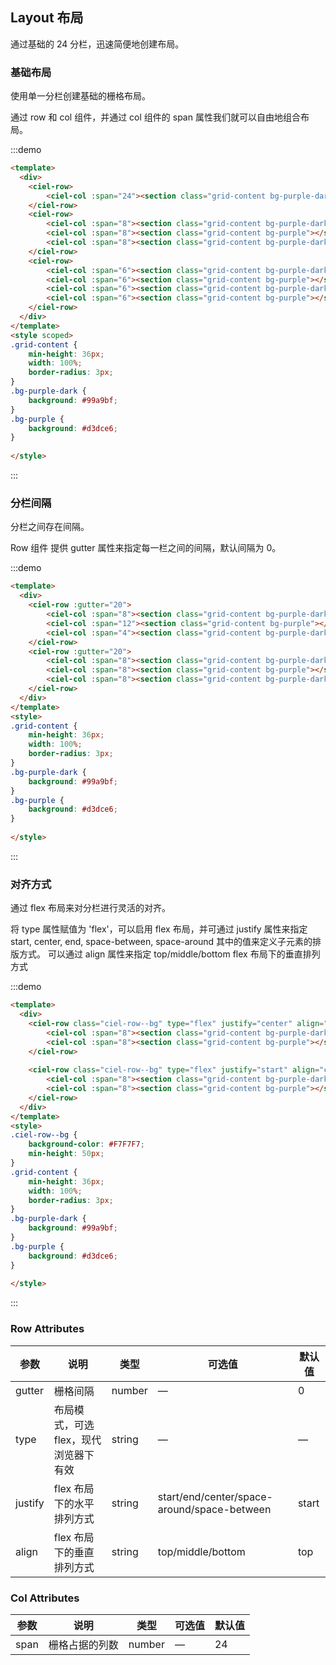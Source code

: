 ## Layout 布局
通过基础的 24 分栏，迅速简便地创建布局。

### 基础布局
使用单一分栏创建基础的栅格布局。

通过 row 和 col 组件，并通过 col 组件的 span 属性我们就可以自由地组合布局。

:::demo
```html
<template>
  <div>
  	<ciel-row>
  		<ciel-col :span="24"><section class="grid-content bg-purple-dark"></section></ciel-col>
  	</ciel-row>
	<ciel-row>
		<ciel-col :span="8"><section class="grid-content bg-purple-dark"></section></ciel-col>
		<ciel-col :span="8"><section class="grid-content bg-purple"></section></ciel-col>
		<ciel-col :span="8"><section class="grid-content bg-purple-dark"></section></ciel-col>
	</ciel-row>
	<ciel-row>
		<ciel-col :span="6"><section class="grid-content bg-purple-dark"></section></ciel-col>
		<ciel-col :span="6"><section class="grid-content bg-purple"></section></ciel-col>
		<ciel-col :span="6"><section class="grid-content bg-purple-dark"></section></ciel-col>
		<ciel-col :span="6"><section class="grid-content bg-purple"></section></ciel-col>
	</ciel-row>
  </div>
</template>
<style scoped>
.grid-content {
	min-height: 36px;
	width: 100%;
	border-radius: 3px;
}
.bg-purple-dark {
	background: #99a9bf;
}
.bg-purple {
	background: #d3dce6;
}
  
</style>
```
:::

###  分栏间隔
分栏之间存在间隔。

Row 组件 提供 gutter 属性来指定每一栏之间的间隔，默认间隔为 0。

:::demo
```html
<template>
  <div>
  	<ciel-row :gutter="20">
  		<ciel-col :span="8"><section class="grid-content bg-purple-dark"></section></ciel-col>
  		<ciel-col :span="12"><section class="grid-content bg-purple"></section></ciel-col>
  		<ciel-col :span="4"><section class="grid-content bg-purple-dark"></section></ciel-col>
  	</ciel-row>
	<ciel-row :gutter="20">
		<ciel-col :span="8"><section class="grid-content bg-purple-dark"></section></ciel-col>
		<ciel-col :span="8"><section class="grid-content bg-purple"></section></ciel-col>
		<ciel-col :span="8"><section class="grid-content bg-purple-dark"></section></ciel-col>
	</ciel-row>
  </div>
</template>
<style>
.grid-content {
	min-height: 36px;
	width: 100%;
	border-radius: 3px;
}
.bg-purple-dark {
	background: #99a9bf;
}
.bg-purple {
	background: #d3dce6;
}
  
</style>
```
:::

###  对齐方式
通过 flex 布局来对分栏进行灵活的对齐。

 将 type 属性赋值为 'flex'，可以启用 flex 布局，并可通过 justify 属性来指定 start, center, end, space-between, space-around 其中的值来定义子元素的排版方式。
 可以通过 align 属性来指定 top/middle/bottom flex 布局下的垂直排列方式

:::demo
```html
<template>
  <div>
  	<ciel-row class="ciel-row--bg" type="flex" justify="center" align="center">
  		<ciel-col :span="8"><section class="grid-content bg-purple-dark"></section></ciel-col>
  		<ciel-col :span="8"><section class="grid-content bg-purple"></section></ciel-col>
  	</ciel-row>
	
	<ciel-row class="ciel-row--bg" type="flex" justify="start" align="center">
		<ciel-col :span="8"><section class="grid-content bg-purple-dark"></section></ciel-col>
		<ciel-col :span="8"><section class="grid-content bg-purple"></section></ciel-col>
	</ciel-row>
  </div>
</template>
<style>
.ciel-row--bg {
	background-color: #F7F7F7;
	min-height: 50px;
}
.grid-content {
	min-height: 36px;
	width: 100%;
	border-radius: 3px;
}
.bg-purple-dark {
	background: #99a9bf;
}
.bg-purple {
	background: #d3dce6;
}
  
</style>
```
:::

### Row Attributes
| 参数      | 说明          | 类型      | 可选值                           | 默认值  |
|---------- |-------------- |---------- |--------------------------------  |-------- |
| gutter | 栅格间隔 | number | — | 0 |
| type | 布局模式，可选 flex，现代浏览器下有效 | string | — | — |
| justify | flex 布局下的水平排列方式 | string | start/end/center/space-around/space-between | start |
| align | flex 布局下的垂直排列方式 | string | top/middle/bottom | top |


### Col Attributes
| 参数      | 说明          | 类型      | 可选值                           | 默认值  |
|---------- |-------------- |---------- |--------------------------------  |-------- |
| span | 栅格占据的列数 | number | — | 24 |
